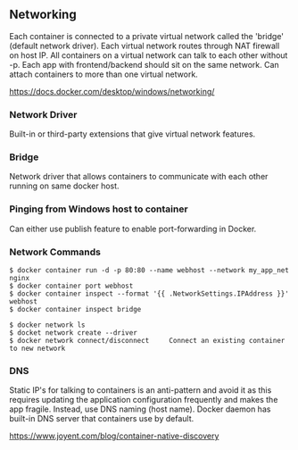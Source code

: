 ## Networking

Each container is connected to a private virtual network called the 'bridge' (default network driver). Each virtual network routes through NAT firewall on host IP. All containers on a virtual network can talk to each other without -p. Each app with frontend/backend should sit on the same network. Can attach containers to more than one virtual network.

https://docs.docker.com/desktop/windows/networking/

### Network Driver

Built-in or third-party extensions that give virtual network features.

### Bridge

Network driver that allows containers to communicate with each other running on same docker host.

### Pinging from Windows host to container

Can either use publish feature to enable port-forwarding in Docker.

### Network Commands

```console
$ docker container run -d -p 80:80 --name webhost --network my_app_net nginx
$ docker container port webhost
$ docker container inspect --format '{{ .NetworkSettings.IPAddress }}' webhost
$ docker container inspect bridge

$ docker network ls
$ docket network create --driver
$ docker network connect/disconnect     Connect an existing container to new network

```

### DNS

Static IP's for talking to containers is an anti-pattern and avoid it as this requires updating the application configuration frequently and makes the app fragile. Instead, use DNS naming (host name). Docker daemon has built-in DNS server that containers use by default.

https://www.joyent.com/blog/container-native-discovery
